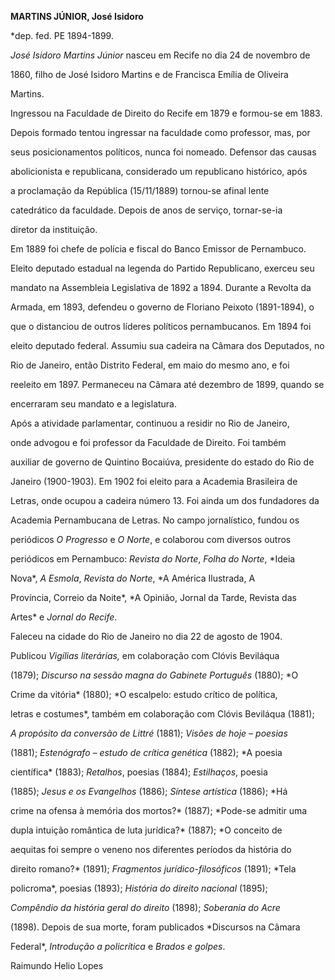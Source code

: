 **MARTINS JÚNIOR, José Isidoro**



\*dep. fed. PE 1894-1899.



*José Isidoro Martins Júnior* nasceu em Recife no dia 24 de novembro de

1860, filho de José Isidoro Martins e de Francisca Emília de Oliveira

Martins.



Ingressou na Faculdade de Direito do Recife em 1879 e formou-se em 1883.

Depois formado tentou ingressar na faculdade como professor, mas, por

seus posicionamentos políticos, nunca foi nomeado. Defensor das causas

abolicionista e republicana, considerado um republicano histórico, após

a proclamação da República (15/11/1889) tornou-se afinal lente

catedrático da faculdade. Depois de anos de serviço, tornar-se-ia

diretor da instituição.



Em 1889 foi chefe de polícia e fiscal do Banco Emissor de Pernambuco.

Eleito deputado estadual na legenda do Partido Republicano, exerceu seu

mandato na Assembleia Legislativa de 1892 a 1894. Durante a Revolta da

Armada, em 1893, defendeu o governo de Floriano Peixoto (1891-1894), o

que o distanciou de outros líderes políticos pernambucanos. Em 1894 foi

eleito deputado federal. Assumiu sua cadeira na Câmara dos Deputados, no

Rio de Janeiro, então Distrito Federal, em maio do mesmo ano, e foi

reeleito em 1897. Permaneceu na Câmara até dezembro de 1899, quando se

encerraram seu mandato e a legislatura.



Após a atividade parlamentar, continuou a residir no Rio de Janeiro,

onde advogou e foi professor da Faculdade de Direito. Foi também

auxiliar de governo de Quintino Bocaiúva, presidente do estado do Rio de

Janeiro (1900-1903). Em 1902 foi eleito para a Academia Brasileira de

Letras, onde ocupou a cadeira número 13. Foi ainda um dos fundadores da

Academia Pernambucana de Letras. No campo jornalístico, fundou os

periódicos *O Progresso* e *O Norte*, e colaborou com diversos outros

periódicos em Pernambuco: *Revista do Norte*, *Folha do Norte*, *Ideia

Nova*, *A Esmola*, *Revista do Norte*, *A América Ilustrada, A

Província, Correio da Noite*, *A Opinião, Jornal da Tarde, Revista das

Artes* e *Jornal do Recife*.



Faleceu na cidade do Rio de Janeiro no dia 22 de agosto de 1904.



Publicou *Vigílias literárias,* em colaboração com Clóvis Beviláqua

(1879); *Discurso na sessão magna do Gabinete Português* (1880); *O

Crime da vitória* (1880); *O escalpelo: estudo crítico de política,

letras e costumes*, também em colaboração com Clóvis Beviláqua (1881);

*A propósito da conversão de Littré* (1881); *Visões de hoje – poesias*

(1881); *Estenógrafo – estudo de crítica genética* (1882); *A poesia

científica* (1883); *Retalhos*, poesias (1884); *Estilhaços*, poesia

(1885); *Jesus e os Evangelhos* (1886); *Síntese artística* (1886); *Há

crime na ofensa à memória dos mortos?* (1887); *Pode-se admitir uma

dupla intuição romântica de luta jurídica?* (1887); *O conceito de

aequitas foi sempre o veneno nos diferentes períodos da história do

direito romano?* (1891); *Fragmentos jurídico-filosóficos* (1891); *Tela

policroma*, poesias (1893); *História do direito nacional* (1895);

*Compêndio da história geral do direito* (1898); *Soberania do Acre*

(1898). Depois de sua morte, foram publicados *Discursos na Câmara

Federal*, *Introdução a policrítica* e *Brados e golpes*.



Raimundo Helio Lopes



